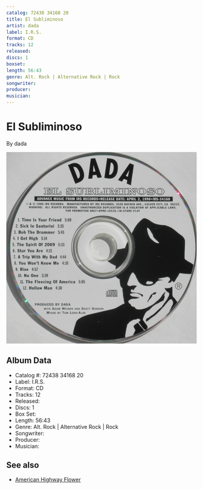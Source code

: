 ```yaml
---
catalog: 72438 34168 20
title: El Subliminoso
artist: dada
label: I.R.S.
format: CD
tracks: 12
released: 
discs: 1
boxset: 
length: 56:43
genre: Alt. Rock | Alternative Rock | Rock
songwriter: 
producer: 
musician: 
---
```


# El Subliminoso

By dada

![](../../assets/cdcovers/dada-El_Subliminoso.png)

## Album Data

- Catalog #: 72438 34168 20
- Label: I.R.S.
- Format: CD
- Tracks: 12
- Released: 
- Discs: 1
- Box Set: 
- Length: 56:43
- Genre: Alt. Rock | Alternative Rock | Rock
- Songwriter: 
- Producer: 
- Musician: 


## See also

- [American Highway Flower](American_Highway_Flower.md)
